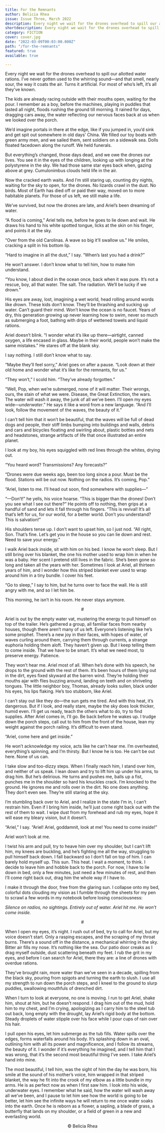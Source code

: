 ```yaml
---
title: For the Remnants
author: Belicia Rhea
issue: Issue Three, March 2022
description: Every night we wait for the drones overhead to spill our allotted water rations. I’ve never gotten used to the whirring sound—and that smell, nearly sour, the way it coats the air. Turns it artificial. For most of who’s left, it’s all they’ve known. <p>The kids are already racing outside with their mouths open, waiting for the pour. I remember as a boy, before the machines, playing in puddles that lasted all night, floods rushing the ground till morning. It rained for days, dragging cars away, the water reflecting our nervous faces back at us when we looked over the porch. </p><p>We’d imagine portals in there at the edge, like if you jumped in, you’d sink and get spit out somewhere in old days’ China. We filled our toy boats with green army men, and we sailed them, sent soldiers on a sidewalk sea. Dolls floated facedown along the runoff. We held funerals. </p>
shortdescription: Every night we wait for the drones overhead to spill our allotted water rations. I’ve never gotten used to the whirring sound—and that smell, nearly sour, the way it coats the air. Turns it artificial. For most of who’s left, it’s all they’ve known. <p>The kids are already racing outside with their mouths open, waiting for the pour. I remember as a boy, before the machines, playing in puddles that lasted all night, floods rushing the ground till morning. It rained for days, dragging cars away, the water reflecting our nervous faces back at us when we looked over the porch. </p>
category: FICTION
cover: cover.jpg
date: "2022-03-09T00:03:00.000Z"
path: "/for-the-remnants"
featured: true
available: true

---
```


Every night we wait for the drones overhead to spill our allotted water rations. I’ve never gotten used to the whirring sound—and that smell, nearly sour, the way it coats the air. Turns it artificial. For most of who’s left, it’s all they’ve known. 

The kids are already racing outside with their mouths open, waiting for the pour. I remember as a boy, before the machines, playing in puddles that lasted all night, floods rushing the ground till morning. It rained for days, dragging cars away, the water reflecting our nervous faces back at us when we looked over the porch. 

We’d imagine portals in there at the edge, like if you jumped in, you’d sink and get spit out somewhere in old days’ China. We filled our toy boats with green army men, and we sailed them, sent soldiers on a sidewalk sea. Dolls floated facedown along the runoff. We held funerals. 

But everything’s changed, those days dead, and we owe the drones our lives. You see it in the eyes of the children, looking up with longing at the polystyrene in the sky. We had those same star eyes back when, gazing above at grey. Cumulonimbus clouds held life in the air. 

Now the cracked earth waits. And I’m still staring up, counting dry nights, waiting for the sky to open, for the drones. No lizards crawl in the dust. No birds. Most of Earth has died off or paid their way, moved on to more habitable planets. For those of us left, we still make a life. 

We’ve survived, but now the drones are late, and Ariel’s been dreaming of water.

“A flood is coming,” Ariel tells me, before he goes to lie down and wait. He draws his hand to his white spotted tongue, licks at the skin on his finger, and points it at the sky. 

“Over from the old Carolinas. A wave so big it’ll swallow us.” He smiles, cracking a split in his bottom lip.

“Hard to imagine in all the dust,” I say. “When’s last you had a drink?”

He won’t answer. I don’t know what to tell him, how to make him understand. 

“You know, I about died in the ocean once, back when it was pure. It’s not a rescue, boy, all that water. The salt. The radiation. We’ll be lucky if we drown.” 

His eyes are away, lost, imagining a wet world, head rolling around words like *drown*. These kids don’t know. They’ll be thrashing and sucking up water. Can’t guard their mind. Won’t know the ocean is no faucet. Years of dry, this generation growing up never learning how to swim, never so much as submerging a foot, bathing with drips of wettened towels and liquid rations. 

Ariel doesn’t blink. “I wonder what it’s like up there—airtight, canned oxygen, a life encased in glass. Maybe in their world, people won’t make the same mistakes.” He stares off at the blank sky.

I say nothing. I still don’t know what to say.

“Maybe they’ll feel sorry,” Ariel goes on after a pause. “Look down at their old home and wonder what it’s like for the remnants, for us.”

“They won’t,” I scold him. “They’ve already forgotten.” 

“Well, Pop, when we’re submerged, none of it will matter. Their wrongs, ours, the stain of what we were. Disease, the Great Extinction, the wars. The water will wash it away, the junk of all we’ve been. I’ll open my eyes wide—*underwater*.” He says it like a word from a new language. “And I’ll look, follow the movement of the waves, the beauty of it.”

I can’t tell him that it won’t be beautiful, that the waves will be full of dead dogs and people, their stiff limbs bumping into buildings and walls, debris and cars and bicycles floating and swirling about, plastic bottles and nets and headstones, strange artifacts of life that once illustrated an entire planet.

I look at my boy, his eyes squiggled with red lines through the whites, drying out. 

“You heard word? Transmissions? Any forecasts?”

“Drones were due weeks ago, been too long since a pour. Must be the flood. Stations will be out now. Nothing on the radios. It’s coming, Pop.” 

“Ariel, listen to me. I’ll head out soon, find somewhere with supplies—”

“—Don’t!” he yells, his voice hoarse. “This is bigger than the drones! Don’t you see what I see out there?” He points off to nothing, then grips at a handful of sand and lets it fall through his fingers. “This is revival! It’s all that’s left for us, for our world, for a better world. Don’t you understand? This is salvation!” 

His shoulders tense up. I don’t want to upset him, so I just nod. “All right, Son. That’s fine. Let’s get you in the house so you can lie down and rest. Need to save your energy.”

I walk Ariel back inside, sit with him on his bed. I know he won’t sleep. But I still bring over his blanket, the one his mother used to wrap him in when he was a baby. Her scent I pretend still lives in the fabric. She’s been gone so long and taken all the years with her. Sometimes I look at Ariel, all thirteen years of him, and I wonder how this striped blanket ever used to wrap around him in a tiny bundle. I cover his feet.

“Go to sleep,” I say to him, but he turns over to face the wall. He is still angry with me, and so I let him be.

This morning, he isn’t in his room. He never stays anymore. 

<p style="text-align: center;"> #</p>

Ariel is out by the empty water vat, mustering the energy to pull himself on top of the trailer. He’s gathered a group, all familiar faces from nearby houses, though there aren’t many of us left. Everyone’s listening like he’s some prophet. There’s a new joy in their faces, with hopes of water, of waves curling around them, carrying them through currents, a strange euphoria holding them aloft. They haven’t given up. But I keep telling them to come inside. That we have to be smart. It’s what we need most, to preserve energy. Patience. 

They won’t hear me. Ariel most of all. When he’s done with his speech, he drops to the ground with the rest of them. It’s been hours of them lying out in the dirt, eyes fixed skyward at the barren wind. They’re holding their mouths ajar with flies buzzing around, landing on teeth and on shriveling tongues. The little neighbor boy, Thomas, already looks sullen, black under his eyes, his lips flaking. He’s too stubborn, like Ariel. 

I can’t stay out like they do—the sun gets me tired. And with this heat, it’s dangerous. But if I look, and really stare, maybe the sky does look thicker, humid even. I’ll get us ready, teach the others what to do, try to find supplies. After Ariel comes in, I’ll go. Be back before he wakes up. I trudge down the porch steps, call out to him from the front of the house, lean my weight against the porch railing. It’s difficult to even stand.

“Ariel, come here and get inside.” 

He won’t acknowledge my voice, acts like he can’t hear me. I’m overheated, everything’s spinning, and I’m thirsty. But I know he is too. He can’t be out here. None of us can.

I take slow and too-dizzy steps. When I finally reach him, I stand over him, and neither of us speak. I lean down and try to lift him up under his arms, to drag him. But he’s delirious. He turns and pushes me, balls up a fist, punches me in the shoulder so hard his knuckles crack. I’m knocked to the ground. He ignores me and rolls over in the dirt. No one does anything. They don’t even see. They’re still staring at the sky. 

I’m stumbling back over to Ariel, and I realize in the state I’m in, I can’t restrain him. Even if I bring him inside, he’ll just come right back out with the rest of them to wait. I wipe dust from my forehead and rub my eyes, hope it will ease my bleary vision, but it doesn’t. 

“Ariel,” I say. “Ariel! Ariel, goddamnit, look at me! You need to come inside!”

Ariel won’t look at me.

I twist his arm and pull, try to heave him over my shoulder, but I can’t lift him, my knees are buckling, and he’s fighting me all the way, struggling to pull himself back down. I fall backward so I don’t fall on top of him. I can barely hold myself up. This sun. This heat. I wait a moment, to think. I decide to leave him and hobble back to the porch. For now, I have to lie down in bed, only a few minutes, just need a few minutes of rest, and then I’ll come right back out, drag him the whole way if I have to.   

I make it through the door, free from the glaring sun. I collapse onto my bed, colorful dots clouding my vision as I fumble through the sheets for my pen to scrawl a few words in my notebook before losing consciousness: 

*Silence on radios, no sightings. Entirely out of water. Ariel hit me. He won’t come inside.*

<p style="text-align: center;"> #</p>

When I open my eyes, it’s night. I rush out of bed, try to call for Ariel, but my voice doesn’t start. Only a rasping escapes, and the scraping of my throat burns. There’s a sound off in the distance, a mechanical whirring in the sky. Bitter air fills my nose. It’s nothing like the sea. Our patio door creaks as I drag myself outside, dust scattering beneath my feet. I rub the grit in my eyes, and before I can search for Ariel, there they are: a line of drones with overdue rations. 

They’ve brought rain, more water than we’ve seen in a decade, spilling from the black sky, pouring from spigots and turning the earth to slush. I use all my strength to run down the porch steps, and I kneel to the ground to slurp puddles, swallowing mouthfuls of drenched dirt. 

When I turn to look at everyone, no one is moving. I run to get Ariel, shake him, shout at him, but he doesn’t respond. I drag him out of the mud, hold him to my chest, and I’m crying, apologizing as I carry him to the steel tub out back, long empty with the drought, lay Ariel’s rigid body at the bottom. Steady droplets of water stipple over his face while I pour cups of rain over his hair. 

I pull open his eyes, let him submerge as the tub fills. Water spills over the edges, forms waterfalls around his body. It’s splashing down in an oval, outlining him with all its power and magnificence, and I follow its streams, the beauty of it. I wonder if it’s everything he imagined, and I tell him that I was wrong, that it’s the second most beautiful thing I’ve seen. I take Ariel’s hand into mine. 

The most beautiful, I tell him, was the sight of him the day he was born, his smile at the sound of his mother’s voice, him wrapped in that striped blanket, the way he fit into the crook of my elbow as a little bundle in my arms. He is as perfect now as when I first saw him. I look into his wide, underwater eyes. I remember what he said, how the water will wash away all we’ve been, and I pause to let him see how the world is going to be better, let him see the infinite ways he will return to me once water soaks into the earth. Once he is reborn as a flower, a sapling, a blade of grass, a butterfly that lands on my shoulder, or a field of green in a new and everlasting world.


<p style="text-align: center;">© Belicia Rhea</p>